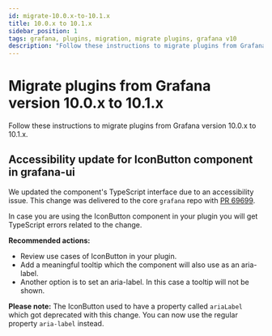 ```yaml
---
id: migrate-10.0.x-to-10.1.x
title: 10.0.x to 10.1.x
sidebar_position: 1
tags: grafana, plugins, migration, migrate plugins, grafana v10
description: "Follow these instructions to migrate plugins from Grafana version 10.0.x to 10.1.x."
---
```


# Migrate plugins from Grafana version 10.0.x to 10.1.x

Follow these instructions to migrate plugins from Grafana version 10.0.x to 10.1.x.
## Accessibility update for IconButton component in grafana-ui

We updated the component's TypeScript interface due to an accessibility issue. This change was delivered to the core `grafana` repo with [PR 69699](https://github.com/grafana/grafana/pull/69699).

In case you are using the IconButton component in your plugin you will get TypeScript errors related to the change.

**Recommended actions:**

- Review use cases of IconButton in your plugin.
- Add a meaningful tooltip which the component will also use as an aria-label.
- Another option is to set an aria-label. In this case a tooltip will not be shown.

**Please note:**
The IconButton used to have a property called `ariaLabel` which got deprecated with this change. You can now use the regular property `aria-label` instead.
